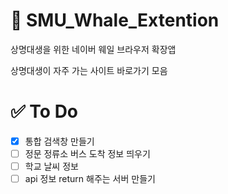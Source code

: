 # :whale: SMU_Whale_Extention

상명대생을 위한 네이버 웨일 브라우저 확장앱

상명대생이 자주 가는 사이트 바로가기 모음

# :white_check_mark: To Do

- [x] 통합 검색창 만들기
- [ ] 정문 정류소 버스 도착 정보 띄우기
- [ ] 학교 날씨 정보
- [ ] api 정보 return 해주는 서버 만들기
